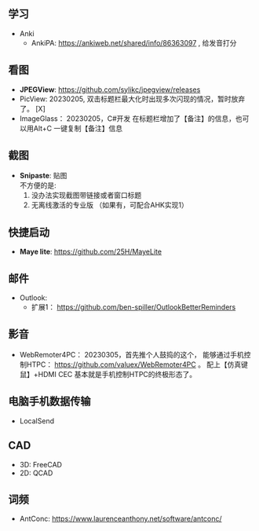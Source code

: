 ## 学习
* Anki
  - AnkiPA: https://ankiweb.net/shared/info/86363097 , 给发音打分

## 看图
* **JPEGView**: https://github.com/sylikc/jpegview/releases
* PicView: 20230205, 双击标题栏最大化时出现多次闪现的情况，暂时放弃了。 [X]
* ImageGlass： 20230205，C#开发 在标题栏增加了【备注】的信息，也可以用Alt+C 一键复制【备注】信息


## 截图
* **Snipaste**: 贴图  
  不方便的是:
  1. 没办法实现截图带链接或者窗口标题
  2. 无离线激活的专业版 （如果有，可配合AHK实现1）
## 快捷启动
* **Maye lite**: https://github.com/25H/MayeLite
## 邮件
* Outlook:
  * 扩展1： https://github.com/ben-spiller/OutlookBetterReminders
## 影音
* WebRemoter4PC： 20230305，首先推个人鼓捣的这个， 能够通过手机控制HTPC： https://github.com/valuex/WebRemoter4PC 。 配上【仿真键鼠】+HDMI CEC 基本就是手机控制HTPC的终极形态了。  

## 电脑手机数据传输
* LocalSend

## CAD
* 3D: FreeCAD
* 2D: QCAD

## 词频
* AntConc: https://www.laurenceanthony.net/software/antconc/

